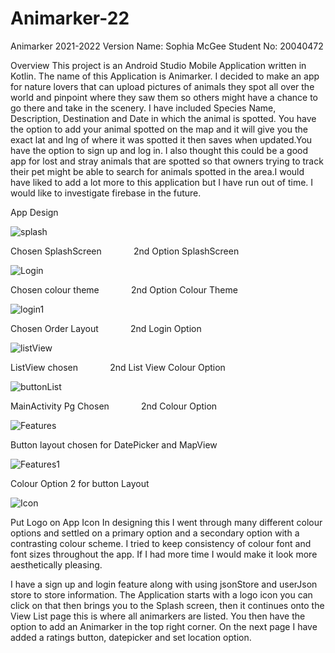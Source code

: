 # Animarker-22
Animarker 2021-2022 Version
Name: Sophia McGee
Student No: 20040472

Overview 
This project is an Android Studio Mobile Application written in Kotlin. The name of this Application is Animarker.
I decided to make an app for nature lovers that can upload pictures of animals they spot all over the world and pinpoint where they saw them so others might have a chance to go there and take in the scenery. I have included Species Name, Description, Destination and Date in which the animal is spotted. You have the option to add your animal spotted on the map and it will give you the exact lat and lng of where it was spotted it then saves when updated.You have the option to sign up and log in. I also thought this could be a good app for lost and stray animals that are spotted so that owners trying to track their pet might be able to search for animals spotted in the area.I would have liked to add a lot more to this application but I have run out of time. I would like to investigate firebase in the future. 


App Design

![splash](https://user-images.githubusercontent.com/83893260/198859894-d9665e13-795c-4d42-9ad0-4389f850a596.png)

Chosen SplashScreen &nbsp; &nbsp; &nbsp; &nbsp; &nbsp; &nbsp;  2nd Option SplashScreen

![Login](https://user-images.githubusercontent.com/83893260/198876950-ed213a88-eb4b-412d-a438-635146cf100b.png)

Chosen colour theme   &nbsp; &nbsp; &nbsp; &nbsp; &nbsp; &nbsp; 2nd Option Colour Theme

![login1](https://user-images.githubusercontent.com/83893260/198859906-039641af-ff73-4710-a100-cf18467b7aac.png)

Chosen Order Layout   &nbsp; &nbsp; &nbsp; &nbsp; &nbsp; &nbsp;  2nd Login Option

![listView](https://user-images.githubusercontent.com/83893260/198859908-b32b94e8-4520-4a21-b88e-74c9eb13f2a5.png)

ListView chosen     &nbsp; &nbsp; &nbsp; &nbsp; &nbsp; &nbsp;  2nd List View Colour Option

![buttonList](https://user-images.githubusercontent.com/83893260/198859914-6e299526-b6ec-4dbc-b51d-dcfeed6bad8f.png)

MainActivity Pg Chosen  &nbsp; &nbsp; &nbsp; &nbsp; &nbsp; &nbsp; 2nd Colour Option

![Features](https://user-images.githubusercontent.com/83893260/198859928-66ecda58-ab67-4515-aa82-c59611f420f0.png)

Button layout chosen for DatePicker and MapView 

![Features1](https://user-images.githubusercontent.com/83893260/198859925-195e5c93-4329-4d60-b81c-670bd7455507.png)

Colour Option 2 for button Layout

![Icon](https://user-images.githubusercontent.com/83893260/198859918-6d7ff89c-f228-45c7-9cee-303993156624.png)

Put Logo on App Icon
In designing this I went through many different colour options and settled on a primary option and a secondary option 
with a contrasting colour scheme. I tried to keep consistency of colour font and font sizes throughout the app. If I had 
more time I would make it look more aesthetically pleasing.

I have a sign up and login feature along with using jsonStore and userJson store to store information. 
The Application starts with a logo icon you can click on that then brings you to the Splash screen, then 
it continues onto the View List page this is where all animarkers are listed. You then have the option to 
add an Animarker in the top right corner.  On the next page I have added a ratings button, datepicker and set location option.



